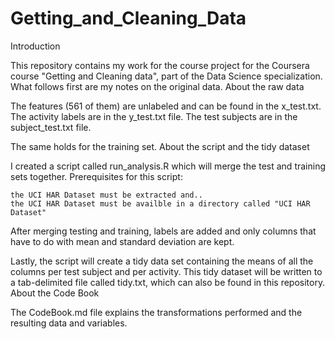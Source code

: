 Getting_and_Cleaning_Data
=========================

Introduction

This repository contains my work for the course project for the Coursera course "Getting and Cleaning data", part of the Data Science specialization. What follows first are my notes on the original data.
About the raw data

The features (561 of them) are unlabeled and can be found in the x_test.txt. The activity labels are in the y_test.txt file. The test subjects are in the subject_test.txt file.

The same holds for the training set.
About the script and the tidy dataset

I created a script called run_analysis.R which will merge the test and training sets together. Prerequisites for this script:

    the UCI HAR Dataset must be extracted and..
    the UCI HAR Dataset must be availble in a directory called "UCI HAR Dataset"

After merging testing and training, labels are added and only columns that have to do with mean and standard deviation are kept.

Lastly, the script will create a tidy data set containing the means of all the columns per test subject and per activity. This tidy dataset will be written to a tab-delimited file called tidy.txt, which can also be found in this repository.
About the Code Book

The CodeBook.md file explains the transformations performed and the resulting data and variables.
